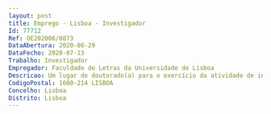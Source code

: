 ```yaml
--- 
layout: post
title: Emprego - Lisboa - Investigador
Id: 77712
Ref: OE202006/0873
DataAbertura: 2020-06-29
DataFecho: 2020-07-13
Trabalho: Investigador
Empregador: Faculdade de Letras da Universidade de Lisboa
Descricao: Um lugar de doutorado(a) para o exercício da atividade de investigação na área científica de Estudos Clássicos em regime de contrato de trabalho em funções públicas a termo resolutivo certo pelo prazo de três anos, com vista a colaborar no projecto de investigação CODOLPOR – Corpus Documentale Latinum Portucalense, que implica a transcrição, edição e disponibilização online de documentação latina medieval do território português, financiado por fundos nacionais através da FCT MCTES.
CodigoPostal: 1600-214 LISBOA
Concelho: Lisboa
Distrito: Lisboa
--- 
```

